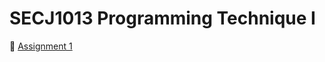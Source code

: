 # SECJ1013 Programming Technique I
📁 [Assignment 1](https://github.com/user-attachments/files/18458448/Assignment.1.Programming.Technique.pdf)
